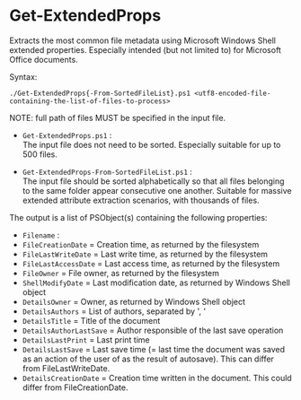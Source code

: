 # Get-ExtendedProps

Extracts the most common file metadata using Microsoft Windows Shell extended properties. Especially intended (but not limited to) for Microsoft Office documents.

Syntax:

    ./Get-ExtendedProps{-From-SortedFileList}.ps1 <utf8-encoded-file-containing-the-list-of-files-to-process>

NOTE: full path of files MUST be specified in the input file.

* `Get-ExtendedProps.ps1` :  
  The input file does not need to be sorted. Especially suitable for up to 500 files.

* `Get-ExtendedProps-From-SortedFileList.ps1` :  
  The input file should be sorted alphabetically so that all files belonging to the same folder appear consecutive one another.
  Suitable for massive extended attribute extraction scenarios, with thousands of files.
  
The output is a list of PSObject(s) containing the following properties:

* `Filename` : 
* `FileCreationDate` = Creation time, as returned by the filesystem
* `FileLastWriteDate` = Last write time, as returned by the filesystem
* `FileLastAccessDate` = Last access time, as returned by the filesystem
* `FileOwner` = File owner, as returned by the filesystem
* `ShellModifyDate` = Last modification date, as returned by Windows Shell object
* `DetailsOwner` = Owner, as returned by Windows Shell object
* `DetailsAuthors` = List of authors, separated by ', '
* `DetailsTitle` = Title of the document
* `DetailsAuthorLastSave` = Author responsible of the last save operation
* `DetailsLastPrint` = Last print time
* `DetailsLastSave` = Last save time (= last time the document was saved as an action of the user of as the result of autosave). This can differ from FileLastWriteDate.
* `DetailsCreationDate` = Creation time written in the document. This could differ from FileCreationDate.
